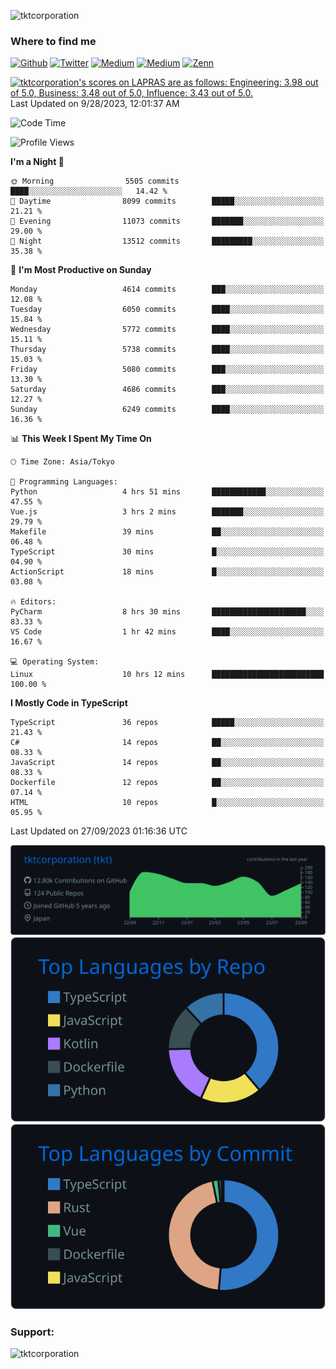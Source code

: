 <p align="left"> <img src="https://komarev.com/ghpvc/?username=tktcorporation&label=Profile%20views&color=0e75b6&style=flat" alt="tktcorporation" /> </p>

<h3>Where to find me</h3>
<p>
<a href="https://github.com/tktcorporation" target="_blank"><img alt="Github" src="https://img.shields.io/badge/GitHub-%2312100E.svg?&style=for-the-badge&logo=Github&logoColor=white" /></a>
<a href="https://twitter.com/tktcorporation" target="_blank"><img alt="Twitter" src="https://img.shields.io/badge/twitter-%231DA1F2.svg?&style=for-the-badge&logo=twitter&logoColor=white" /></a>
<a href="https://www.linkedin.com/in/tktcorporation" target="_blank"><img alt="Medium" src="https://img.shields.io/badge/linkdin-0a66c2.svg?&style=for-the-badge&logo=linkedin&logoColor=white" /></a>
<a href="https://qiita.com/tktcorporation" target="_blank"><img alt="Medium" src="https://img.shields.io/badge/qiita-55C500.svg?&style=for-the-badge&logo=qiita&logoColor=white" /></a>
<a href="https://zenn.dev/tktcorporation" target="_blank"><img alt="Zenn" src="https://img.shields.io/badge/Zenn-3EA8FF.svg?&style=for-the-badge&logo=Zenn&logoColor=white" /></a>
</p>

<!--START_SECTION:lapras-card-->
<p ><a href="https://lapras.com/public/tktcorporation" target="_blank" rel="noopener noreferrer"><img alt="tktcorporation's scores on LAPRAS are as follows: Engineering: 3.98 out of 5.0, Business: 3.48 out of 5.0, Influence: 3.43 out of 5.0." src="https://lapras-card-generator.vercel.app/api/svg?e=3.98&b=3.48&i=3.43&b1=%23232323&b2=%236d6d6d&i1=%23212121&i2=%23818181&l=en" width="300" ></a>  
Last Updated on 9/28/2023, 12:01:37 AM</p>
<!--END_SECTION:lapras-card-->
  
<!--START_SECTION:waka-->
![Code Time](http://img.shields.io/badge/Code%20Time-1%2C160%20hrs%2051%20mins-blue)

![Profile Views](http://img.shields.io/badge/Profile%20Views-1-blue)

**I'm a Night 🦉** 

```text
🌞 Morning                5505 commits        ████░░░░░░░░░░░░░░░░░░░░░   14.42 % 
🌆 Daytime                8099 commits        █████░░░░░░░░░░░░░░░░░░░░   21.21 % 
🌃 Evening                11073 commits       ███████░░░░░░░░░░░░░░░░░░   29.00 % 
🌙 Night                  13512 commits       █████████░░░░░░░░░░░░░░░░   35.38 % 
```
📅 **I'm Most Productive on Sunday** 

```text
Monday                   4614 commits        ███░░░░░░░░░░░░░░░░░░░░░░   12.08 % 
Tuesday                  6050 commits        ████░░░░░░░░░░░░░░░░░░░░░   15.84 % 
Wednesday                5772 commits        ████░░░░░░░░░░░░░░░░░░░░░   15.11 % 
Thursday                 5738 commits        ████░░░░░░░░░░░░░░░░░░░░░   15.03 % 
Friday                   5080 commits        ███░░░░░░░░░░░░░░░░░░░░░░   13.30 % 
Saturday                 4686 commits        ███░░░░░░░░░░░░░░░░░░░░░░   12.27 % 
Sunday                   6249 commits        ████░░░░░░░░░░░░░░░░░░░░░   16.36 % 
```


📊 **This Week I Spent My Time On** 

```text
🕑︎ Time Zone: Asia/Tokyo

💬 Programming Languages: 
Python                   4 hrs 51 mins       ████████████░░░░░░░░░░░░░   47.55 % 
Vue.js                   3 hrs 2 mins        ███████░░░░░░░░░░░░░░░░░░   29.79 % 
Makefile                 39 mins             ██░░░░░░░░░░░░░░░░░░░░░░░   06.48 % 
TypeScript               30 mins             █░░░░░░░░░░░░░░░░░░░░░░░░   04.90 % 
ActionScript             18 mins             █░░░░░░░░░░░░░░░░░░░░░░░░   03.08 % 

🔥 Editors: 
PyCharm                  8 hrs 30 mins       █████████████████████░░░░   83.33 % 
VS Code                  1 hr 42 mins        ████░░░░░░░░░░░░░░░░░░░░░   16.67 % 

💻 Operating System: 
Linux                    10 hrs 12 mins      █████████████████████████   100.00 % 
```

**I Mostly Code in TypeScript** 

```text
TypeScript               36 repos            █████░░░░░░░░░░░░░░░░░░░░   21.43 % 
C#                       14 repos            ██░░░░░░░░░░░░░░░░░░░░░░░   08.33 % 
JavaScript               14 repos            ██░░░░░░░░░░░░░░░░░░░░░░░   08.33 % 
Dockerfile               12 repos            ██░░░░░░░░░░░░░░░░░░░░░░░   07.14 % 
HTML                     10 repos            █░░░░░░░░░░░░░░░░░░░░░░░░   05.95 % 
```




 Last Updated on 27/09/2023 01:16:36 UTC
<!--END_SECTION:waka-->

[![](https://raw.githubusercontent.com/tktcorporation/tktcorporation/master/profile-summary-card-output/github_dark/0-profile-details.svg)](https://github.com/vn7n24fzkq/github-profile-summary-cards)
[![](https://raw.githubusercontent.com/tktcorporation/tktcorporation/master/profile-summary-card-output/github_dark/1-repos-per-language.svg)](https://github.com/vn7n24fzkq/github-profile-summary-cards) [![](https://raw.githubusercontent.com/tktcorporation/tktcorporation/master/profile-summary-card-output/github_dark/2-most-commit-language.svg)](https://github.com/vn7n24fzkq/github-profile-summary-cards)

<h3 align="left">Support:</h3>
<p><a href="https://www.buymeacoffee.com/tktcorporation"> <img align="left" src="https://cdn.buymeacoffee.com/buttons/v2/default-yellow.png" height="50" width="210" alt="tktcorporation" /></a></p><br><br>
